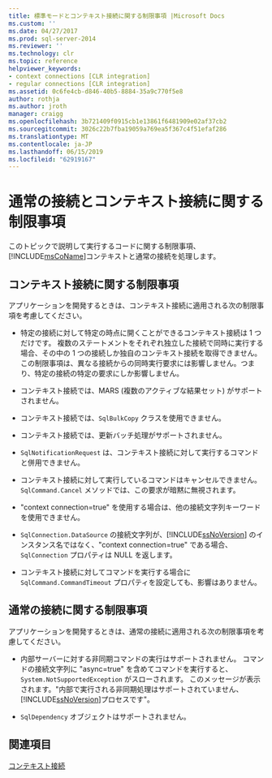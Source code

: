 ```yaml
---
title: 標準モードとコンテキスト接続に関する制限事項 |Microsoft Docs
ms.custom: ''
ms.date: 04/27/2017
ms.prod: sql-server-2014
ms.reviewer: ''
ms.technology: clr
ms.topic: reference
helpviewer_keywords:
- context connections [CLR integration]
- regular connections [CLR integration]
ms.assetid: 0c6fe4cb-d846-40b5-8884-35a9c770f5e8
author: rothja
ms.author: jroth
manager: craigg
ms.openlocfilehash: 3b721409f0915cb1e13861f6481909e02af37cb2
ms.sourcegitcommit: 3026c22b7fba19059a769ea5f367c4f51efaf286
ms.translationtype: MT
ms.contentlocale: ja-JP
ms.lasthandoff: 06/15/2019
ms.locfileid: "62919167"
---
```

# <a name="restrictions-on-regular-and-context-connections"></a>通常の接続とコンテキスト接続に関する制限事項
  このトピックで説明して実行するコードに関する制限事項、[!INCLUDE[msCoName](../../../includes/ssnoversion-md.md)]コンテキストと通常の接続を処理します。  
  
## <a name="restrictions-on-context-connections"></a>コンテキスト接続に関する制限事項  
 アプリケーションを開発するときは、コンテキスト接続に適用される次の制限事項を考慮してください。  
  
-   特定の接続に対して特定の時点に開くことができるコンテキスト接続は 1 つだけです。 複数のステートメントをそれぞれ独立した接続で同時に実行する場合、その中の 1 つの接続しか独自のコンテキスト接続を取得できません。 この制限事項は、異なる接続からの同時実行要求には影響しません。つまり、特定の接続の特定の要求にしか影響しません。  
  
-   コンテキスト接続では、MARS (複数のアクティブな結果セット) がサポートされません。  
  
-   コンテキスト接続では、`SqlBulkCopy` クラスを使用できません。  
  
-   コンテキスト接続では、更新バッチ処理がサポートされません。  
  
-   `SqlNotificationRequest` は、コンテキスト接続に対して実行するコマンドと併用できません。  
  
-   コンテキスト接続に対して実行しているコマンドはキャンセルできません。 `SqlCommand.Cancel` メソッドでは、この要求が暗黙に無視されます。  
  
-   "context connection=true" を使用する場合は、他の接続文字列キーワードを使用できません。  
  
-   `SqlConnection.DataSource` の接続文字列が、[!INCLUDE[ssNoVersion](../../../includes/ssnoversion-md.md)] のインスタンス名ではなく、"context connection=true" である場合、`SqlConnection` プロパティは NULL を返します。  
  
-   コンテキスト接続に対してコマンドを実行する場合に `SqlCommand.CommandTimeout` プロパティを設定しても、影響はありません。  
  
## <a name="restrictions-on-regular-connections"></a>通常の接続に関する制限事項  
 アプリケーションを開発するときは、通常の接続に適用される次の制限事項を考慮してください。  
  
-   内部サーバーに対する非同期コマンドの実行はサポートされません。 コマンドの接続文字列に "async=true" を含めてコマンドを実行すると、`System.NotSupportedException` がスローされます。 このメッセージが表示されます。"内部で実行される非同期処理はサポートされていません、[!INCLUDE[ssNoVersion](../../../includes/ssnoversion-md.md)]プロセスです"。  
  
-   `SqlDependency` オブジェクトはサポートされません。  
  
## <a name="see-also"></a>関連項目  
 [コンテキスト接続](context-connection.md)  
  
  

